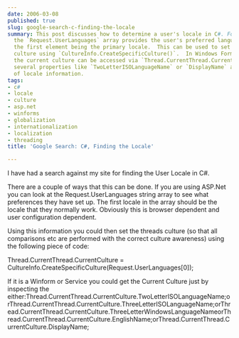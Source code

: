 ```yaml
---
date: 2006-03-08
published: true
slug: google-search-c-finding-the-locale
summary: This post discusses how to determine a user's locale in C#. For ASP.NET applications,
  the `Request.UserLanguages` array provides the user's preferred languages, with
  the first element being the primary locale.  This can be used to set the thread's
  culture using `CultureInfo.CreateSpecificCulture()`.  In Windows Forms or services,
  the current culture can be accessed via `Thread.CurrentThread.CurrentCulture` and
  several properties like `TwoLetterISOLanguageName` or `DisplayName` allow retrieval
  of locale information.
tags:
- c#
- locale
- culture
- asp.net
- winforms
- globalization
- internationalization
- localization
- threading
title: 'Google Search: C#, Finding the Locale'

---
```

I have had a search against my site for finding the User Locale in C#.<p />There are a couple of ways that this can be done.  If you are using ASP.Net you can look at the Request.UserLanguages string array to see what preferences they have set up.  The first locale in the array should be the locale that they normally work.  Obviously this is browser dependent and user configuration dependent.<p />Using this information you could then set the threads culture (so that all comparisons etc are performed with the correct culture awareness) using the following piece of code:<p />Thread.CurrentThread.CurrentCulture = CultureInfo.CreateSpecificCulture(Request.UserLanguages[0]);<p />If it is a Winform or Service you could get the Current Culture just by inspecting the either:Thread.CurrentThread.CurrentCulture.TwoLetterISOLanguageName;orThread.CurrentThread.CurrentCulture.ThreeLetterISOLanguageName;orThread.CurrentThread.CurrentCulture.ThreeLetterWindowsLanguageNameorThread.CurrentThread.CurrentCulture.EnglishName;orThread.CurrentThread.CurrentCulture.DisplayName;<p />

